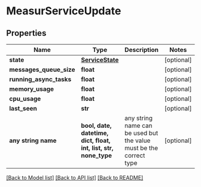 # MeasurServiceUpdate


## Properties
Name | Type | Description | Notes
------------ | ------------- | ------------- | -------------
**state** | [**ServiceState**](ServiceState.md) |  | [optional] 
**messages_queue_size** | **float** |  | [optional] 
**running_async_tasks** | **float** |  | [optional] 
**memory_usage** | **float** |  | [optional] 
**cpu_usage** | **float** |  | [optional] 
**last_seen** | **str** |  | [optional] 
**any string name** | **bool, date, datetime, dict, float, int, list, str, none_type** | any string name can be used but the value must be the correct type | [optional]

[[Back to Model list]](../README.md#documentation-for-models) [[Back to API list]](../README.md#documentation-for-api-endpoints) [[Back to README]](../README.md)


